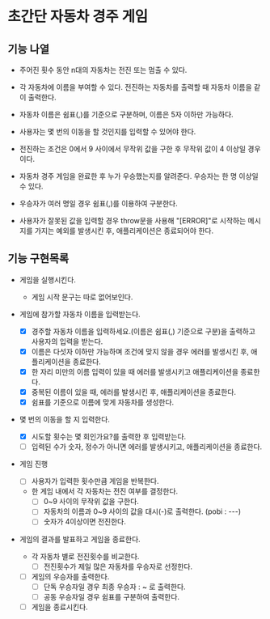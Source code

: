 # 초간단 자동차 경주 게임

## 기능 나열

+ 주어진 횟수 동안 n대의 자동차는 전진 또는 멈출 수 있다.
+ 각 자동차에 이름을 부여할 수 있다. 전진하는 자동차를 출력할 때 자동차 이름을 같이 출력한다.
+ 자동차 이름은 쉼표(,)를 기준으로 구분하며, 이름은 5자 이하만 가능하다.
+ 사용자는 몇 번의 이동을 할 것인지를 입력할 수 있어야 한다.
+ 전진하는 조건은 0에서 9 사이에서 무작위 값을 구한 후 무작위 값이 4 이상일 경우이다.
+ 자동차 경주 게임을 완료한 후 누가 우승했는지를 알려준다. 우승자는 한 명 이상일 수 있다.
+ 우승자가 여러 명일 경우 쉼표(,)를 이용하여 구분한다.

+ 사용자가 잘못된 값을 입력할 경우 throw문을 사용해 "[ERROR]"로 시작하는 메시지를 가지는 예외를 발생시킨 후, 애플리케이션은 종료되어야 한다.


## 기능 구현목록
+ 게임을 실행시킨다.
  - 게임 시작 문구는 따로 없어보인다.

+ 게임에 참가할 자동차 이름을 입력받는다.
  - [x] 경주할 자동차 이름을 입력하세요.(이름은 쉼표(,) 기준으로 구분)을 출력하고 사용자의 입력을 받는다.
  - [x] 이름은 다섯자 이하만 가능하며 조건에 맞지 않을 경우 에러를 발생시킨 후, 애플리케이션을 종료한다.
  - [x] 한 자리 미만의 이름 입력이 있을 때 에러를 발생시키고 애플리케이션을 종료한다.
  - [x] 중복된 이름이 있을 때, 에러를 발생시킨 후, 애플리케이션을 종료한다.
  - [x] 쉼표를 기준으로 이름에 맞게 자동차를 생성한다.

+ 몇 번의 이동을 할 지 입력한다.
  - [x] 시도할 횟수는 몇 회인가요?를 출력한 후 입력받는다.
  - [ ] 입력된 수가 숫자, 정수가 아니면 에러를 발생시키고, 애플리케이션을 종료한다.

+ 게임 진행
  - [ ] 사용자가 입력한 횟수만큼 게임을 반복한다.
  - 한 게임 내에서 각 자동차는 전진 여부를 결정한다.
    - [ ] 0~9 사이의 무작위 값을 구한다.
    - [ ] 자동차의 이름과 0~9 사이의 값을 대시(-)로 출력한다. (pobi : ---)
    - [ ] 숫자가 4이상이면 전진한다.

+ 게임의 결과를 발표하고 게임을 종료한다.
  - 각 자동차 별로 전진횟수를 비교한다.
    - [ ] 전진횟수가 제일 많은 자동차를 우승자로 선정한다.
  - [ ] 게임의 우승자를 출력한다.
    - [ ] 단독 우승자일 경우 최종 우승자 : ~ 로 출력한다.
    - [ ] 공동 우승자일 경우 쉼표를 구분하여 출력한다.

  - [ ] 게임을 종료시킨다.
